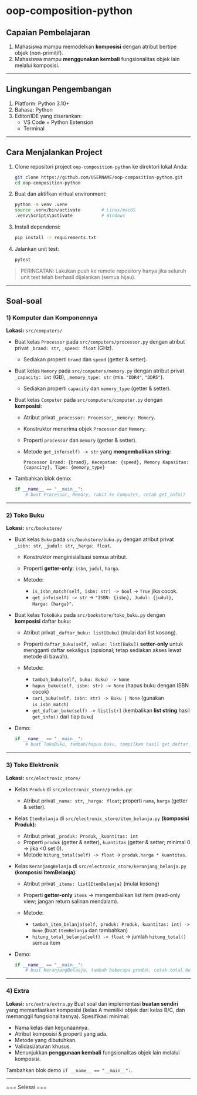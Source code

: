 # oop-composition-python

## Capaian Pembelajaran

1. Mahasiswa mampu memodelkan **komposisi** dengan atribut bertipe objek (non-primitif).
2. Mahasiswa mampu **menggunakan kembali** fungsionalitas objek lain melalui komposisi.

---

## Lingkungan Pengembangan

1. Platform: Python 3.10+
2. Bahasa: Python
3. Editor/IDE yang disarankan:
   - VS Code + Python Extension
   - Terminal

---

## Cara Menjalankan Project

1. Clone repositori project `oop-composition-python` ke direktori lokal Anda:
   ```bash
   git clone https://github.com/USERNAME/oop-composition-python.git
   cd oop-composition-python
   ```

2. Buat dan aktifkan virtual environment:

   ```bash
   python -m venv .venv
   source .venv/bin/activate        # Linux/macOS
   .venv\Scripts\activate           # Windows
   ```

3. Install dependensi:

   ```bash
   pip install -r requirements.txt
   ```

4. Jalankan unit test:

   ```bash
   pytest
   ```

> PERINGATAN: Lakukan push ke remote repository hanya jika seluruh unit test telah berhasil dijalankan (semua hijau).

---

## Soal-soal

### 1) Komputer dan Komponennya

**Lokasi:** `src/computers/`

* Buat kelas `Processor` pada `src/computers/processor.py` dengan atribut privat `_brand: str`, `_speed: float` (GHz).

  * Sediakan properti `brand` dan `speed` (getter & setter).
* Buat kelas `Memory` pada `src/computers/memory.py` dengan atribut privat `_capacity: int` (GB), `_memory_type: str` (mis. `"DDR4"`, `"DDR5"`).

  * Sediakan properti `capacity` dan `memory_type` (getter & setter).
* Buat kelas `Computer` pada `src/computers/computer.py` dengan **komposisi**:

  * Atribut privat `_processor: Processor`, `_memory: Memory`.
  * Konstruktor menerima objek `Processor` dan `Memory`.
  * Properti `processor` dan `memory` (getter & setter).
  * Metode `get_info(self) -> str` yang **mengembalikan string**:

    ```
    Processor Brand: {brand}, Kecepatan: {speed}, Memory Kapasitas: {capacity}, Tipe: {memory_type}
    ```
* Tambahkan blok demo:

  ```python
  if __name__ == "__main__":
      # buat Processor, Memory, rakit ke Computer, cetak get_info()
  ```

---

### 2) Toko Buku

**Lokasi:** `src/bookstore/`

* Buat kelas `Buku` pada `src/bookstore/buku.py` dengan atribut privat `_isbn: str`, `_judul: str`, `_harga: float`.

  * Konstruktor menginisialisasi semua atribut.
  * Properti **getter-only**: `isbn`, `judul`, `harga`.
  * Metode:

    * `is_isbn_match(self, isbn: str) -> bool` → `True` jika cocok.
    * `get_info(self) -> str` → `"ISBN: {isbn}, Judul: {judul}, Harga: {harga}"`.
* Buat kelas `TokoBuku` pada `src/bookstore/toko_buku.py` dengan **komposisi** daftar buku:

  * Atribut privat `_daftar_buku: list[Buku]` (mulai dari list kosong).
  * Properti `daftar_buku(self, value: list[Buku])` **setter-only** untuk mengganti daftar sekaligus (opsional; tetap sediakan akses lewat metode di bawah).
  * Metode:

    * `tambah_buku(self, buku: Buku) -> None`
    * `hapus_buku(self, isbn: str) -> None` (hapus buku dengan ISBN cocok)
    * `cari_buku(self, isbn: str) -> Buku | None` (gunakan `is_isbn_match`)
    * `get_daftar_buku(self) -> list[str]` (kembalikan **list string** hasil `get_info()` dari tiap `Buku`)
* Demo:

  ```python
  if __name__ == "__main__":
      # buat TokoBuku, tambah/hapus buku, tampilkan hasil get_daftar_buku()
  ```

---

### 3) Toko Elektronik

**Lokasi:** `src/electronic_store/`

* Kelas `Produk` di `src/electronic_store/produk.py`:

  * Atribut privat `_nama: str`, `_harga: float`; properti `nama`, `harga` (getter & setter).
* Kelas `ItemBelanja` di `src/electronic_store/item_belanja.py` **(komposisi Produk)**:

  * Atribut privat `_produk: Produk`, `_kuantitas: int`
  * Properti `produk` (getter & setter), `kuantitas` (getter & setter; minimal 0 → jika <0 set 0).
  * Metode `hitung_total(self) -> float` → `produk.harga * kuantitas`.
* Kelas `KeranjangBelanja` di `src/electronic_store/keranjang_belanja.py` **(komposisi ItemBelanja)**:

  * Atribut privat `_items: list[ItemBelanja]` (mulai kosong)
  * Properti **getter-only** `items` → mengembalikan list item (read-only view; jangan return salinan mendalam).
  * Metode:

    * `tambah_item_belanja(self, produk: Produk, kuantitas: int) -> None` (buat `ItemBelanja` dan tambahkan)
    * `hitung_total_belanja(self) -> float` → jumlah `hitung_total()` semua item
* Demo:

  ```python
  if __name__ == "__main__":
      # buat KeranjangBelanja, tambah beberapa produk, cetak total belanja
  ```

---

### 4) Extra

**Lokasi:** `src/extra/extra.py`
Buat soal dan implementasi **buatan sendiri** yang memanfaatkan komposisi (kelas A memiliki objek dari kelas B/C, dan memanggil fungsionalitasnya). Spesifikasi minimal:

* Nama kelas dan kegunaannya.
* Atribut komposisi & properti yang ada.
* Metode yang dibutuhkan.
* Validasi/aturan khusus.
* Menunjukkan **penggunaan kembali** fungsionalitas objek lain melalui komposisi.

Tambahkan blok demo `if __name__ == "__main__":`.

---

=== Selesai ===